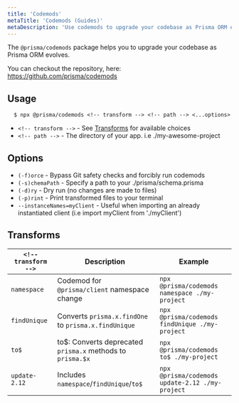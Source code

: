 ```yaml
---
title: 'Codemods'
metaTitle: 'Codemods (Guides)'
metaDescription: 'Use codemods to upgrade your codebase as Prisma ORM evolves.'
---
```


<!-- TopBlock -->

The `@prisma/codemods` package helps you to upgrade your codebase as Prisma ORM evolves.

<!-- Admonition -->

You can checkout the repository, here: https://github.com/prisma/codemods

## Usage

```terminal
  $ npx @prisma/codemods <!-- transform --> <!-- path --> <...options>
```

- `<!-- transform -->` - See [Transforms](#transforms) for available choices
- `<!-- path -->` - The directory of your app. i.e ./my-awesome-project

## Options

- `(-f)orce` - Bypass Git safety checks and forcibly run codemods
- `(-s)chemaPath` - Specify a path to your ./prisma/schema.prisma
- `(-d)ry` - Dry run (no changes are made to files)
- `(-p)rint` - Print transformed files to your terminal
- `--instanceNames=myClient` - Useful when importing an already instantiated client (i.e import myClient from './myClient')

## Transforms

| `<!-- transform -->` | Description                                                 | Example                                         |
| -------------------- | ----------------------------------------------------------- | ----------------------------------------------- |
| `namespace`          | Codemod for `@prisma/client` namespace change               | `npx @prisma/codemods namespace ./my-project`   |
| `findUnique`         | Converts `prisma.x.findOne` to `prisma.x.findUnique`        | `npx @prisma/codemods findUnique ./my-project`  |
| `to$`                | to\$: Converts deprecated `prisma.x` methods to `prisma.$x` | `npx @prisma/codemods to$ ./my-project`         |
| `update-2.12`        | Includes `namespace`/`findUnique`/`to$`                     | `npx @prisma/codemods update-2.12 ./my-project` |
